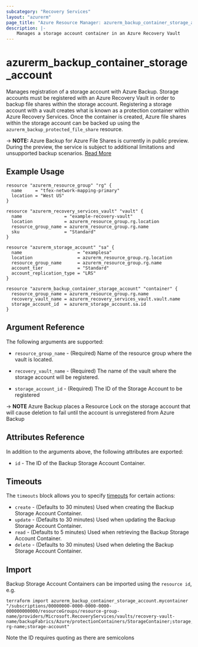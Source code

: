 ```yaml
---
subcategory: "Recovery Services"
layout: "azurerm"
page_title: "Azure Resource Manager: azurerm_backup_container_storage_account"
description: |-
    Manages a storage account container in an Azure Recovery Vault
---
```


# azurerm_backup_container_storage_account

Manages registration of a storage account with Azure Backup. Storage accounts must be registered with an Azure Recovery Vault in order to backup file shares within the storage account. Registering a storage account with a vault creates what is known as a protection container within Azure Recovery Services. Once the container is created, Azure file shares within the storage account can be backed up using the `azurerm_backup_protected_file_share` resource.

-> **NOTE:** Azure Backup for Azure File Shares is currently in public preview. During the preview, the service is subject to additional limitations and unsupported backup scenarios. [Read More](https://docs.microsoft.com/en-us/azure/backup/backup-azure-files#limitations-for-azure-file-share-backup-during-preview)

## Example Usage

```hcl
resource "azurerm_resource_group" "rg" {
  name     = "tfex-network-mapping-primary"
  location = "West US"
}

resource "azurerm_recovery_services_vault" "vault" {
  name                = "example-recovery-vault"
  location            = azurerm_resource_group.rg.location
  resource_group_name = azurerm_resource_group.rg.name
  sku                 = "Standard"
}

resource "azurerm_storage_account" "sa" {
  name                     = "examplesa"
  location                 = azurerm_resource_group.rg.location
  resource_group_name      = azurerm_resource_group.rg.name
  account_tier             = "Standard"
  account_replication_type = "LRS"
}

resource "azurerm_backup_container_storage_account" "container" {
  resource_group_name = azurerm_resource_group.rg.name
  recovery_vault_name = azurerm_recovery_services_vault.vault.name
  storage_account_id  = azurerm_storage_account.sa.id
}
```

## Argument Reference

The following arguments are supported:

* `resource_group_name` - (Required) Name of the resource group where the vault is located.

* `recovery_vault_name` - (Required) The name of the vault where the storage account will be registered.

* `storage_account_id` - (Required) The ID of the Storage Account to be registered

-> **NOTE** Azure Backup places a Resource Lock on the storage account that will cause deletion to fail until the account is unregistered from Azure Backup

## Attributes Reference

In addition to the arguments above, the following attributes are exported:

* `id` - The ID of the Backup Storage Account Container.

## Timeouts

The `timeouts` block allows you to specify [timeouts](https://www.terraform.io/docs/configuration/resources.html#timeouts) for certain actions:

* `create` - (Defaults to 30 minutes) Used when creating the Backup Storage Account Container.
* `update` - (Defaults to 30 minutes) Used when updating the Backup Storage Account Container.
* `read` - (Defaults to 5 minutes) Used when retrieving the Backup Storage Account Container.
* `delete` - (Defaults to 30 minutes) Used when deleting the Backup Storage Account Container.

## Import

Backup Storage Account Containers can be imported using the `resource id`, e.g.

```shell
terraform import azurerm_backup_container_storage_account.mycontainer "/subscriptions/00000000-0000-0000-0000-000000000000/resourceGroups/resource-group-name/providers/Microsoft.RecoveryServices/vaults/recovery-vault-name/backupFabrics/Azure/protectionContainers/StorageContainer;storage;storage-rg-name;storage-account"
```

Note the ID requires quoting as there are semicolons
